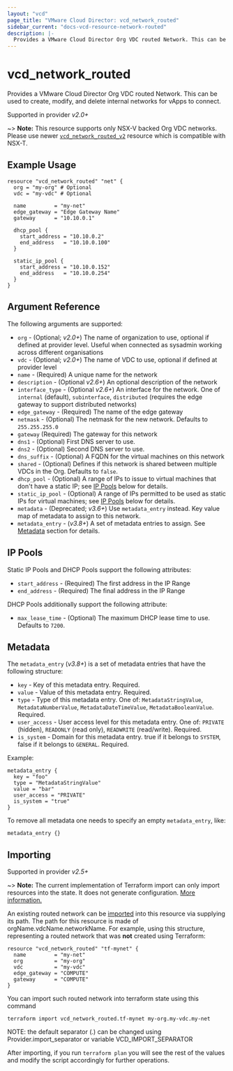 ```yaml
---
layout: "vcd"
page_title: "VMware Cloud Director: vcd_network_routed"
sidebar_current: "docs-vcd-resource-network-routed"
description: |-
  Provides a VMware Cloud Director Org VDC routed Network. This can be used to create, modify, and delete internal networks for vApps to connect.
---
```


# vcd\_network\_routed

Provides a VMware Cloud Director Org VDC routed Network. This can be used to create,
modify, and delete internal networks for vApps to connect.

Supported in provider *v2.0+*

~> **Note:** This resource supports only NSX-V backed Org VDC networks.
Please use newer [`vcd_network_routed_v2`](/providers/vmware/vcd/latest/docs/resources/network_routed_v2) resource
which is compatible with NSX-T.

## Example Usage

```hcl
resource "vcd_network_routed" "net" {
  org = "my-org" # Optional
  vdc = "my-vdc" # Optional

  name         = "my-net"
  edge_gateway = "Edge Gateway Name"
  gateway      = "10.10.0.1"

  dhcp_pool {
    start_address = "10.10.0.2"
    end_address   = "10.10.0.100"
  }

  static_ip_pool {
    start_address = "10.10.0.152"
    end_address   = "10.10.0.254"
  }
}
```

## Argument Reference

The following arguments are supported:

* `org` - (Optional; *v2.0+*) The name of organization to use, optional if defined at provider level. Useful when
  connected as sysadmin working across different organisations
* `vdc` - (Optional; *v2.0+*) The name of VDC to use, optional if defined at provider level
* `name` - (Required) A unique name for the network
* `description` - (Optional *v2.6+*) An optional description of the network
* `interface_type` - (Optional *v2.6+*) An interface for the network. One of `internal` (default), `subinterface`, 
  `distributed` (requires the edge gateway to support distributed networks)
* `edge_gateway` - (Required) The name of the edge gateway
* `netmask` - (Optional) The netmask for the new network. Defaults to `255.255.255.0`
* `gateway` (Required) The gateway for this network
* `dns1` - (Optional) First DNS server to use.
* `dns2` - (Optional) Second DNS server to use.
* `dns_suffix` - (Optional) A FQDN for the virtual machines on this network
* `shared` - (Optional) Defines if this network is shared between multiple VDCs
  in the Org.  Defaults to `false`.
* `dhcp_pool` - (Optional) A range of IPs to issue to virtual machines that don't
  have a static IP; see [IP Pools](#ip-pools) below for details.
* `static_ip_pool` - (Optional) A range of IPs permitted to be used as static IPs for
  virtual machines; see [IP Pools](#ip-pools) below for details.
* `metadata` - (Deprecated; *v3.6+*) Use `metadata_entry` instead. Key value map of metadata to assign to this network.
* `metadata_entry` - (*v3.8+*) A set of metadata entries to assign. See [Metadata](#metadata) section for details.

<a id="ip-pools"></a>
## IP Pools

Static IP Pools and DHCP Pools support the following attributes:

* `start_address` - (Required) The first address in the IP Range
* `end_address` - (Required) The final address in the IP Range

DHCP Pools additionally support the following attribute:

* `max_lease_time` - (Optional) The maximum DHCP lease time to use. Defaults to `7200`.

<a id="metadata"></a>
## Metadata

The `metadata_entry` (*v3.8+*) is a set of metadata entries that have the following structure:

* `key` - Key of this metadata entry. Required.
* `value` - Value of this metadata entry. Required.
* `type` - Type of this metadata entry. One of: `MetadataStringValue`, `MetadataNumberValue`, `MetadataDateTimeValue`, `MetadataBooleanValue`. Required.
* `user_access` - User access level for this metadata entry. One of: `PRIVATE` (hidden), `READONLY` (read only), `READWRITE` (read/write). Required.
* `is_system` - Domain for this metadata entry. true if it belongs to `SYSTEM`, false if it belongs to `GENERAL`. Required.

Example:

```hcl
metadata_entry {
  key = "foo"
  type = "MetadataStringValue"
  value = "bar"
  user_access = "PRIVATE"
  is_system = "true"
}
```

To remove all metadata one needs to specify an empty `metadata_entry`, like:

```hcl
metadata_entry {}
```

## Importing

Supported in provider *v2.5+*

~> **Note:** The current implementation of Terraform import can only import resources into the state. It does not generate
configuration. [More information.][docs-import]

An existing routed network can be [imported][docs-import] into this resource via supplying its path.
The path for this resource is made of orgName.vdcName.networkName.
For example, using this structure, representing a routed network that was **not** created using Terraform:

```hcl
resource "vcd_network_routed" "tf-mynet" {
  name         = "my-net"
  org          = "my-org"
  vdc          = "my-vdc"
  edge_gateway = "COMPUTE"
  gateway      = "COMPUTE"
}
```

You can import such routed network into terraform state using this command

```
terraform import vcd_network_routed.tf-mynet my-org.my-vdc.my-net
```

NOTE: the default separator (.) can be changed using Provider.import_separator or variable VCD_IMPORT_SEPARATOR

[docs-import]:https://www.terraform.io/docs/import/

After importing, if you run `terraform plan` you will see the rest of the values and modify the script accordingly for
further operations.
